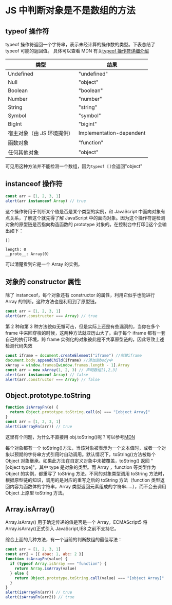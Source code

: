 # JS 中判断对象是不是数组的方法

## typeof 操作符

typeof 操作符返回一个字符串，表示未经计算的操作数的类型。下表总结了 typeof 可能的返回值。
具体可以查看 MDN 有关[typeof 操作符详细介绍](https://developer.mozilla.org/zh-CN/docs/Web/JavaScript/Reference/Operators/typeof)

| 类型                       | 结果                     |
| -------------------------- | ------------------------ |
| Undefined                  | "undefined"              |
| Null                       | "object"                 |
| Boolean                    | "boolean"                |
| Number                     | "number"                 |
| String                     | "string"                 |
| Symbol                     | "symbol"                 |
| BigInt                     | "bigint"                 |
| 宿主对象（由 JS 环境提供） | Implementation-dependent |
| 函数对象                   | "function"               |
| 任何其他对象               | "object"                 |

可见用这种方法并不能检测一个数组，因为`typeof []`会返回"object"

## instanceof 操作符

```js
const arr = [1, 2, 3, 1]
alert(arr instanceof Array) // true
```

这个操作符用于判断某个值是否是某个类型的实例，和 JavaScript 中面向对象有点关系，了解这个就先得了解 JavaScript 中的面向对象。因为这个操作符是检测对象的原型链是否指向构造函数的 prototype 对象的。在控制台中打印[]这个会输出如下：

```devtools
[]

length: 0
__proto__: Array(0)
```

可以清楚看到它是一个 Array 的实例。

## 对象的 constructor 属性

除了 instanceof，每个对象还有 constructor 的属性，利用它似乎也能进行 Array 的判断。这种方法也是利用到了原型链。

```js
const arr = [1, 2, 3, 1]
alert(arr.constructor === Array) // true
```

第 2 种和第 3 种方法貌似无懈可击，但是实际上还是有些漏洞的，当你在多个 frame 中来回穿梭的时候，这两种方法就亚历山大了。由于每个 iframe 都有一套自己的执行环境，跨 frame 实例化的对象彼此是不共享原型链的，因此导致上述检测代码失效

```js
const iframe = document.createElement("iframe") //创建iframe
document.body.appendChild(iframe) //添加到body中
xArray = window.frames[window.frames.length - 1].Array
const arr = new xArray(1, 2, 3) // 声明数组[1,2,3]
alert(arr instanceof Array) // false
alert(arr.constructor === Array) // false
```

## Object.prototype.toString

```js
function isArrayFn(o) {
  return Object.prototype.toString.call(o) === "[object Array]"
}
const arr = [1, 2, 3, 1]
alert(isArrayFn(arr)) // true
```

这里有个问题，为什么不直接用 obj.toString()呢？可以参考[MDN](https://developer.mozilla.org/zh-CN/docs/Web/JavaScript/Reference/Global_Objects/Object/toString)

每个对象都有一个 toString()方法，当该对象被表示为一个文本值时，或者一个对象以预期的字符串方式引用时自动调用。默认情况下，toString()方法被每个 Object 对象继承。如果此方法在自定义对象中未被覆盖，toString() 返回 "[object type]"，其中 type 是对象的类型。而 Array ，function 等类型作为 Object 的实例，都重写了 toString 方法。不同的对象类型调用 toString 方法时，根据原型链的知识，调用的是对应的重写之后的 toString 方法（function 类型返回内容为函数体的字符串，Array 类型返回元素组成的字符串.....），而不会去调用 Object 上原型 toString 方法。

## Array.isArray()

Array.isArray() 用于确定传递的值是否是一个 Array。ECMAScript5 将 Array.isArray()正式引入 JavaScript,IE8 之前不支持它。

综合上面的几种方法，有一个当前的判断数组的最佳写法：

```js
const arr = [1, 2, 3, 1]
const arr2 = [{ abac: 1, abc: 2 }]
function isArrayFn(value) {
  if (typeof Array.isArray === "function") {
    return Array.isArray(value)
  } else {
    return Object.prototype.toString.call(value) === "[object Array]"
  }
}
alert(isArrayFn(arr)) // true
alert(isArrayFn(arr2)) // true
```
